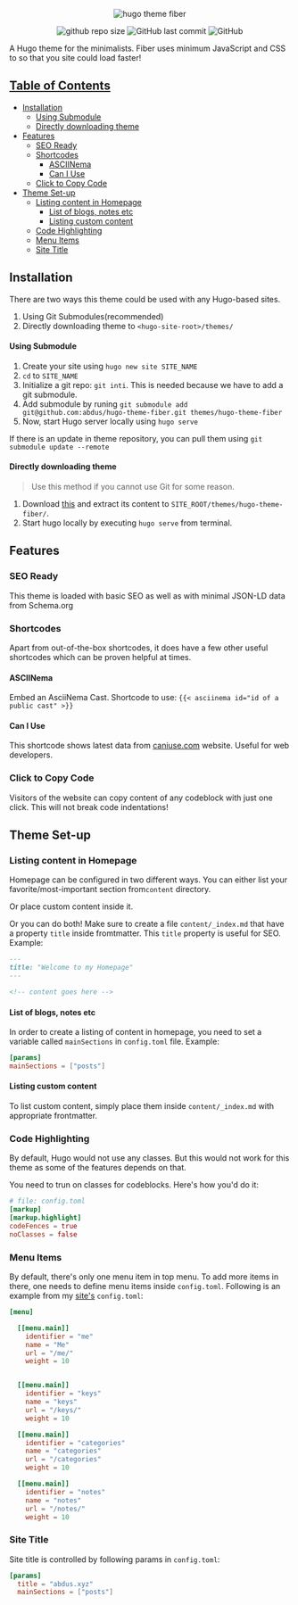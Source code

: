 <p  align="center">
<img src="https://i.imgur.com/WXrwYMu.png?cachebuster" alt="hugo theme fiber" />
</p>

<p align="center">
  <img 
    src="https://img.shields.io/github/repo-size/abdus/hugo-theme-fiber"
    alt="github repo size" 
  />
  <img 
    alt="GitHub last commit" 
    src="https://img.shields.io/github/last-commit/abdus/hugo-theme-fiber"
  />
  <img 
    alt="GitHub" 
    src="https://img.shields.io/github/license/abdus/hugo-theme-fiber"
  />
</p>

A Hugo theme for the minimalists. Fiber uses minimum JavaScript and CSS to
so that you site could load faster!

## [Table of Contents](#table-of-contents)

- [Installation](#installation)
    + [Using Submodule](#using-submodule)
    + [Directly downloading theme](#directly-downloading-theme)
- [Features](#features)
  * [SEO Ready](#seo-ready)
  * [Shortcodes](#shortcodes)
    + [ASCIINema](#asciinema)
    + [Can I Use](#can-i-use)
  * [Click to Copy Code](#click-to-copy-code)
- [Theme Set-up](#theme-set-up)
  * [Listing content in Homepage](#listing-content-in-homepage)
    + [List of blogs, notes etc](#list-of-blogs--notes-etc)
    + [Listing custom content](#listing-custom-content)
  * [Code Highlighting](#code-highlighting)
  * [Menu Items](#menu-items)
  * [Site Title](#site-title)

## Installation

There are two ways this theme could be used with any Hugo-based sites.

1. Using Git Submodules(recommended)
2. Directly downloading theme to `<hugo-site-root>/themes/`

#### Using Submodule

1. Create your site using `hugo new site SITE_NAME`
2. `cd` to `SITE_NAME`
3. Initialize a git repo: `git inti`. This is needed because we have to add a git submodule.
4. Add submodule by runing `git submodule add git@github.com:abdus/hugo-theme-fiber.git themes/hugo-theme-fiber`
5. Now, start Hugo server locally using `hugo serve`

If there is an update in theme repository, you can pull them using `git submodule update --remote`

#### Directly downloading theme

> Use this method if you cannot use Git for some reason.

1. Download [this](https://github.com/abdus/hugo-theme-fiber) and extract its
   content to `SITE_ROOT/themes/hugo-theme-fiber/`.
2. Start hugo locally by executing `hugo serve` from terminal.

## Features

### SEO Ready

This theme is loaded with basic SEO as well as with minimal JSON-LD data
from Schema.org

### Shortcodes

Apart from out-of-the-box shortcodes, it does have a few other useful shortcodes
which can be proven helpful at times.

#### ASCIINema

Embed an AsciiNema Cast. Shortcode to use: `{{< asciinema id="id of a public cast" >}}`

#### Can I Use

This shortcode shows latest data from [caniuse.com](https://caniuse.com) website.
Useful for web developers.

### Click to Copy Code

Visitors of the website can copy content of any codeblock with just one click.
This will not break code indentations!

## Theme Set-up

### Listing content in Homepage

Homepage can be configured in two different ways. You can either list your
favorite/most-important section from`content` directory.

Or place custom content inside it.

Or you can do both! Make sure to create a file `content/_index.md` that have
a property `title` inside fromtmatter. This `title` property is useful for
SEO. Example:

```markdown
---
title: "Welcome to my Homepage"
---

<!-- content goes here -->
```

#### List of blogs, notes etc

In order to create a listing of content in homepage, you need to set a
variable called `mainSections` in `config.toml` file. Example:

```toml
[params]
mainSections = ["posts"]
```

#### Listing custom content

To list custom content, simply place them inside `content/_index.md` with
appropriate frontmatter.

### Code Highlighting

By default, Hugo would not use any classes. But this would not work for this
theme as some of the features depends on that.

You need to trun on classes for codeblocks. Here's how you'd do it:

```toml
# file: config.toml
[markup]
[markup.highlight]
codeFences = true
noClasses = false
```

### Menu Items

By default, there's only one menu item in top menu. To add more items in there,
one needs to define menu items inside `config.toml`. Following is an example
from my [site's](https://abdus.xyz) `config.toml`:

```toml
[menu]

  [[menu.main]]
    identifier = "me"
    name = "Me"
    url = "/me/"
    weight = 10


  [[menu.main]]
    identifier = "keys"
    name = "keys"
    url = "/keys/"
    weight = 10

  [[menu.main]]
    identifier = "categories"
    name = "categories"
    url = "/categories"
    weight = 10

  [[menu.main]]
    identifier = "notes"
    name = "notes"
    url = "/notes/"
    weight = 10
```

### Site Title

Site title is controlled by following params in `config.toml`:

```toml
[params]
  title = "abdus.xyz"
  mainSections = ["posts"]
```


